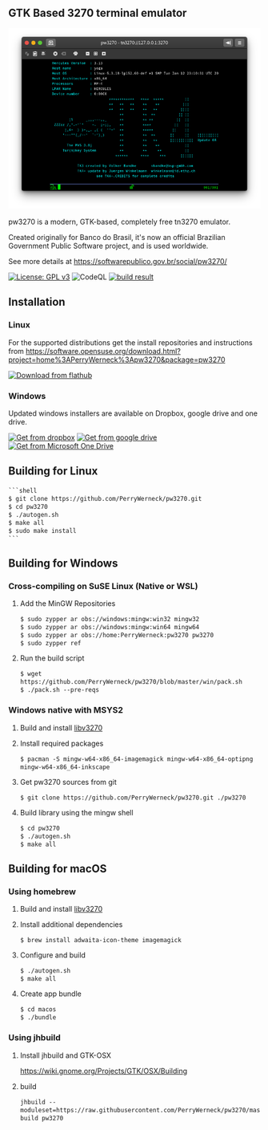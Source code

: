 
## GTK Based 3270 terminal emulator

<img src="https://raw.githubusercontent.com/PerryWerneck/PerryWerneck/master/screenshots/mvs-tk4.png" alt="Screenshot">

pw3270 is a modern, GTK-based, completely free tn3270 emulator. 

Created originally for Banco do Brasil, it's now an official Brazilian Government Public Software project, and is used worldwide. 

See more details at https://softwarepublico.gov.br/social/pw3270/

<!-- https://github.com/igrigorik/ga-beacon -->

[![License: GPL v3](https://img.shields.io/badge/License-GPL%20v3-blue.svg)](https://www.gnu.org/licenses/gpl-3.0)
![CodeQL](https://github.com/PerryWerneck/libv3270/workflows/CodeQL/badge.svg?branch=master)
[![build result](https://build.opensuse.org/projects/home:PerryWerneck:pw3270/packages/pw3270/badge.svg?type=percent)](https://build.opensuse.org/package/show/home:PerryWerneck:pw3270/pw3270)

## Installation

### Linux 

For the supported distributions get the install repositories and instructions from https://software.opensuse.org/download.html?project=home%3APerryWerneck%3Apw3270&package=pw3270

[<img src="https://flathub.org/assets/badges/flathub-badge-en.png" alt="Download from flathub" height="80px">](https://flathub.org/apps/details/br.app.pw3270.terminal)

### Windows

Updated windows installers are available on Dropbox, google drive and one drive.

[<img src="https://cdn.jsdelivr.net/npm/simple-icons@3.9.0/icons/dropbox.svg" alt="Get from dropbox" height="80px">](https://www.dropbox.com/sh/2qy3s6b5s4o4bws/AAAubHE8SBG7r6CJSKPflKN0a?dl=0)
[<img src="https://cdn.jsdelivr.net/npm/simple-icons@3.9.0/icons/googledrive.svg" alt="Get from google drive" height="80px">](https://drive.google.com/drive/folders/1tmtKzGujLVvnIV_knWQXl_TBEC3_9ucL?usp=sharing)
[<img src="https://cdn.jsdelivr.net/npm/simple-icons@3.9.0/icons/microsoftonedrive.svg" alt="Get from Microsoft One Drive" height="80px">](https://onedrive.live.com/?id=D8B46DA0372A6F1A%212208&cid=D8B46DA0372A6F1A)

## Building for Linux

	```shell
	$ git clone https://github.com/PerryWerneck/pw3270.git
	$ cd pw3270
	$ ./autogen.sh
	$ make all
	$ sudo make install
	```

## Building for Windows

### Cross-compiling on SuSE Linux (Native or WSL)

1. Add the MinGW Repositories

	```shell
	$ sudo zypper ar obs://windows:mingw:win32 mingw32
	$ sudo zypper ar obs://windows:mingw:win64 mingw64
	$ sudo zypper ar obs://home:PerryWerneck:pw3270 pw3270
	$ sudo zypper ref
	```

2. Run the build script

	```shell
	$ wget https://github.com/PerryWerneck/pw3270/blob/master/win/pack.sh
	$ ./pack.sh --pre-reqs
	```

### Windows native with MSYS2

1. Build and install [libv3270](../../../libv3270)

2. Install required packages

	```shell
	$ pacman -S mingw-w64-x86_64-imagemagick mingw-w64-x86_64-optipng mingw-w64-x86_64-inkscape
	```

2. Get pw3270 sources from git

	```
	$ git clone https://github.com/PerryWerneck/pw3270.git ./pw3270
	```

3. Build library using the mingw shell

	```
	$ cd pw3270
	$ ./autogen.sh
	$ make all
	```


## Building for macOS 

### Using homebrew

1. Build and install [libv3270](../../../libv3270)

2. Install additional dependencies

	```shell
	$ brew install adwaita-icon-theme imagemagick
	```

3. Configure and build

	```shell
	$ ./autogen.sh
	$ make all
	````

4. Create app bundle

	```shell
	$ cd macos
	$ ./bundle
	````
	
### Using jhbuild

1. Install jhbuild and GTK-OSX

	https://wiki.gnome.org/Projects/GTK/OSX/Building
	
2. build

	```shell
	jhbuild --moduleset=https://raw.githubusercontent.com/PerryWerneck/pw3270/master/mac/pw3270.modules build pw3270
	```


